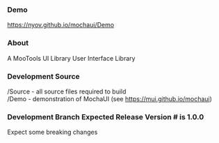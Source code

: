 ### Demo
https://nyov.github.io/mochaui/Demo

### About
A MooTools UI Library User Interface Library

### Development Source

   /Source - all source files required to build  
   /Demo - demonstration of MochaUI (see https://mui.github.io/mochaui)

### Development Branch Expected Release Version # is 1.0.0

   Expect some breaking changes

